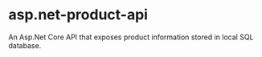 # asp.net-product-api
An Asp.Net Core API that exposes product information stored in local SQL database.
